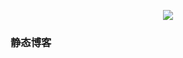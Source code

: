 <p align="center">
  <a href="https://travis-ci.org/zhangjanp/blog">
    <img src="https://travis-ci.org/zhangjanp/blog.svg?branch=master">
  </a>
</p>

### 静态博客